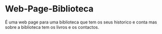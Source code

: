 # Web-Page-Biblioteca
É uma web page para uma biblioteca que tem os seus historico e conta mas sobre a biblioteca tem os livros e os contactos.
